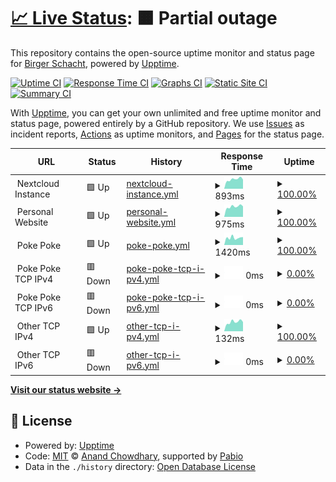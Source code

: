 # [📈 Live Status](https://b1rger.github.io/upptime): <!--live status--> **🟧 Partial outage**

This repository contains the open-source uptime monitor and status page for [Birger Schacht](https://bisco.org), powered by [Upptime](https://github.com/upptime/upptime).

[![Uptime CI](https://github.com/b1rger/upptime/workflows/Uptime%20CI/badge.svg)](https://github.com/b1rger/upptime/actions?query=workflow%3A%22Uptime+CI%22)
[![Response Time CI](https://github.com/b1rger/upptime/workflows/Response%20Time%20CI/badge.svg)](https://github.com/b1rger/upptime/actions?query=workflow%3A%22Response+Time+CI%22)
[![Graphs CI](https://github.com/b1rger/upptime/workflows/Graphs%20CI/badge.svg)](https://github.com/b1rger/upptime/actions?query=workflow%3A%22Graphs+CI%22)
[![Static Site CI](https://github.com/b1rger/upptime/workflows/Static%20Site%20CI/badge.svg)](https://github.com/b1rger/upptime/actions?query=workflow%3A%22Static+Site+CI%22)
[![Summary CI](https://github.com/b1rger/upptime/workflows/Summary%20CI/badge.svg)](https://github.com/b1rger/upptime/actions?query=workflow%3A%22Summary+CI%22)

With [Upptime](https://upptime.js.org), you can get your own unlimited and free uptime monitor and status page, powered entirely by a GitHub repository. We use [Issues](https://github.com/b1rger/upptime/issues) as incident reports, [Actions](https://github.com/b1rger/upptime/actions) as uptime monitors, and [Pages](https://b1rger.github.io/upptime) for the status page.

<!--start: status pages-->
<!-- This summary is generated by Upptime (https://github.com/upptime/upptime) -->
<!-- Do not edit this manually, your changes will be overwritten -->
<!-- prettier-ignore -->
| URL | Status | History | Response Time | Uptime |
| --- | ------ | ------- | ------------- | ------ |
| <img alt="" src="https://nextcloud.com/c/uploads/2022/03/favicon.png" height="13"> Nextcloud Instance | 🟩 Up | [nextcloud-instance.yml](https://github.com/b1rger/upptime/commits/HEAD/history/nextcloud-instance.yml) | <details><summary><img alt="Response time graph" src="./graphs/nextcloud-instance/response-time-week.png" height="20"> 893ms</summary><br><a href="https://b1rger.github.io/upptime/history/nextcloud-instance"><img alt="Response time 829" src="https://img.shields.io/endpoint?url=https%3A%2F%2Fraw.githubusercontent.com%2Fb1rger%2Fupptime%2FHEAD%2Fapi%2Fnextcloud-instance%2Fresponse-time.json"></a><br><a href="https://b1rger.github.io/upptime/history/nextcloud-instance"><img alt="24-hour response time 866" src="https://img.shields.io/endpoint?url=https%3A%2F%2Fraw.githubusercontent.com%2Fb1rger%2Fupptime%2FHEAD%2Fapi%2Fnextcloud-instance%2Fresponse-time-day.json"></a><br><a href="https://b1rger.github.io/upptime/history/nextcloud-instance"><img alt="7-day response time 893" src="https://img.shields.io/endpoint?url=https%3A%2F%2Fraw.githubusercontent.com%2Fb1rger%2Fupptime%2FHEAD%2Fapi%2Fnextcloud-instance%2Fresponse-time-week.json"></a><br><a href="https://b1rger.github.io/upptime/history/nextcloud-instance"><img alt="30-day response time 821" src="https://img.shields.io/endpoint?url=https%3A%2F%2Fraw.githubusercontent.com%2Fb1rger%2Fupptime%2FHEAD%2Fapi%2Fnextcloud-instance%2Fresponse-time-month.json"></a><br><a href="https://b1rger.github.io/upptime/history/nextcloud-instance"><img alt="1-year response time 829" src="https://img.shields.io/endpoint?url=https%3A%2F%2Fraw.githubusercontent.com%2Fb1rger%2Fupptime%2FHEAD%2Fapi%2Fnextcloud-instance%2Fresponse-time-year.json"></a></details> | <details><summary><a href="https://b1rger.github.io/upptime/history/nextcloud-instance">100.00%</a></summary><a href="https://b1rger.github.io/upptime/history/nextcloud-instance"><img alt="All-time uptime 100.00%" src="https://img.shields.io/endpoint?url=https%3A%2F%2Fraw.githubusercontent.com%2Fb1rger%2Fupptime%2FHEAD%2Fapi%2Fnextcloud-instance%2Fuptime.json"></a><br><a href="https://b1rger.github.io/upptime/history/nextcloud-instance"><img alt="24-hour uptime 100.00%" src="https://img.shields.io/endpoint?url=https%3A%2F%2Fraw.githubusercontent.com%2Fb1rger%2Fupptime%2FHEAD%2Fapi%2Fnextcloud-instance%2Fuptime-day.json"></a><br><a href="https://b1rger.github.io/upptime/history/nextcloud-instance"><img alt="7-day uptime 100.00%" src="https://img.shields.io/endpoint?url=https%3A%2F%2Fraw.githubusercontent.com%2Fb1rger%2Fupptime%2FHEAD%2Fapi%2Fnextcloud-instance%2Fuptime-week.json"></a><br><a href="https://b1rger.github.io/upptime/history/nextcloud-instance"><img alt="30-day uptime 100.00%" src="https://img.shields.io/endpoint?url=https%3A%2F%2Fraw.githubusercontent.com%2Fb1rger%2Fupptime%2FHEAD%2Fapi%2Fnextcloud-instance%2Fuptime-month.json"></a><br><a href="https://b1rger.github.io/upptime/history/nextcloud-instance"><img alt="1-year uptime 100.00%" src="https://img.shields.io/endpoint?url=https%3A%2F%2Fraw.githubusercontent.com%2Fb1rger%2Fupptime%2FHEAD%2Fapi%2Fnextcloud-instance%2Fuptime-year.json"></a></details>
| <img alt="" src="https://icons.duckduckgo.com/ip3/null.ico" height="13"> Personal Website | 🟩 Up | [personal-website.yml](https://github.com/b1rger/upptime/commits/HEAD/history/personal-website.yml) | <details><summary><img alt="Response time graph" src="./graphs/personal-website/response-time-week.png" height="20"> 975ms</summary><br><a href="https://b1rger.github.io/upptime/history/personal-website"><img alt="Response time 913" src="https://img.shields.io/endpoint?url=https%3A%2F%2Fraw.githubusercontent.com%2Fb1rger%2Fupptime%2FHEAD%2Fapi%2Fpersonal-website%2Fresponse-time.json"></a><br><a href="https://b1rger.github.io/upptime/history/personal-website"><img alt="24-hour response time 996" src="https://img.shields.io/endpoint?url=https%3A%2F%2Fraw.githubusercontent.com%2Fb1rger%2Fupptime%2FHEAD%2Fapi%2Fpersonal-website%2Fresponse-time-day.json"></a><br><a href="https://b1rger.github.io/upptime/history/personal-website"><img alt="7-day response time 975" src="https://img.shields.io/endpoint?url=https%3A%2F%2Fraw.githubusercontent.com%2Fb1rger%2Fupptime%2FHEAD%2Fapi%2Fpersonal-website%2Fresponse-time-week.json"></a><br><a href="https://b1rger.github.io/upptime/history/personal-website"><img alt="30-day response time 891" src="https://img.shields.io/endpoint?url=https%3A%2F%2Fraw.githubusercontent.com%2Fb1rger%2Fupptime%2FHEAD%2Fapi%2Fpersonal-website%2Fresponse-time-month.json"></a><br><a href="https://b1rger.github.io/upptime/history/personal-website"><img alt="1-year response time 913" src="https://img.shields.io/endpoint?url=https%3A%2F%2Fraw.githubusercontent.com%2Fb1rger%2Fupptime%2FHEAD%2Fapi%2Fpersonal-website%2Fresponse-time-year.json"></a></details> | <details><summary><a href="https://b1rger.github.io/upptime/history/personal-website">100.00%</a></summary><a href="https://b1rger.github.io/upptime/history/personal-website"><img alt="All-time uptime 99.77%" src="https://img.shields.io/endpoint?url=https%3A%2F%2Fraw.githubusercontent.com%2Fb1rger%2Fupptime%2FHEAD%2Fapi%2Fpersonal-website%2Fuptime.json"></a><br><a href="https://b1rger.github.io/upptime/history/personal-website"><img alt="24-hour uptime 100.00%" src="https://img.shields.io/endpoint?url=https%3A%2F%2Fraw.githubusercontent.com%2Fb1rger%2Fupptime%2FHEAD%2Fapi%2Fpersonal-website%2Fuptime-day.json"></a><br><a href="https://b1rger.github.io/upptime/history/personal-website"><img alt="7-day uptime 100.00%" src="https://img.shields.io/endpoint?url=https%3A%2F%2Fraw.githubusercontent.com%2Fb1rger%2Fupptime%2FHEAD%2Fapi%2Fpersonal-website%2Fuptime-week.json"></a><br><a href="https://b1rger.github.io/upptime/history/personal-website"><img alt="30-day uptime 99.95%" src="https://img.shields.io/endpoint?url=https%3A%2F%2Fraw.githubusercontent.com%2Fb1rger%2Fupptime%2FHEAD%2Fapi%2Fpersonal-website%2Fuptime-month.json"></a><br><a href="https://b1rger.github.io/upptime/history/personal-website"><img alt="1-year uptime 99.77%" src="https://img.shields.io/endpoint?url=https%3A%2F%2Fraw.githubusercontent.com%2Fb1rger%2Fupptime%2FHEAD%2Fapi%2Fpersonal-website%2Fuptime-year.json"></a></details>
| <img alt="" src="https://icons.duckduckgo.com/ip3/null.ico" height="13"> Poke Poke | 🟩 Up | [poke-poke.yml](https://github.com/b1rger/upptime/commits/HEAD/history/poke-poke.yml) | <details><summary><img alt="Response time graph" src="./graphs/poke-poke/response-time-week.png" height="20"> 1420ms</summary><br><a href="https://b1rger.github.io/upptime/history/poke-poke"><img alt="Response time 1323" src="https://img.shields.io/endpoint?url=https%3A%2F%2Fraw.githubusercontent.com%2Fb1rger%2Fupptime%2FHEAD%2Fapi%2Fpoke-poke%2Fresponse-time.json"></a><br><a href="https://b1rger.github.io/upptime/history/poke-poke"><img alt="24-hour response time 1543" src="https://img.shields.io/endpoint?url=https%3A%2F%2Fraw.githubusercontent.com%2Fb1rger%2Fupptime%2FHEAD%2Fapi%2Fpoke-poke%2Fresponse-time-day.json"></a><br><a href="https://b1rger.github.io/upptime/history/poke-poke"><img alt="7-day response time 1420" src="https://img.shields.io/endpoint?url=https%3A%2F%2Fraw.githubusercontent.com%2Fb1rger%2Fupptime%2FHEAD%2Fapi%2Fpoke-poke%2Fresponse-time-week.json"></a><br><a href="https://b1rger.github.io/upptime/history/poke-poke"><img alt="30-day response time 1213" src="https://img.shields.io/endpoint?url=https%3A%2F%2Fraw.githubusercontent.com%2Fb1rger%2Fupptime%2FHEAD%2Fapi%2Fpoke-poke%2Fresponse-time-month.json"></a><br><a href="https://b1rger.github.io/upptime/history/poke-poke"><img alt="1-year response time 1323" src="https://img.shields.io/endpoint?url=https%3A%2F%2Fraw.githubusercontent.com%2Fb1rger%2Fupptime%2FHEAD%2Fapi%2Fpoke-poke%2Fresponse-time-year.json"></a></details> | <details><summary><a href="https://b1rger.github.io/upptime/history/poke-poke">100.00%</a></summary><a href="https://b1rger.github.io/upptime/history/poke-poke"><img alt="All-time uptime 96.59%" src="https://img.shields.io/endpoint?url=https%3A%2F%2Fraw.githubusercontent.com%2Fb1rger%2Fupptime%2FHEAD%2Fapi%2Fpoke-poke%2Fuptime.json"></a><br><a href="https://b1rger.github.io/upptime/history/poke-poke"><img alt="24-hour uptime 100.00%" src="https://img.shields.io/endpoint?url=https%3A%2F%2Fraw.githubusercontent.com%2Fb1rger%2Fupptime%2FHEAD%2Fapi%2Fpoke-poke%2Fuptime-day.json"></a><br><a href="https://b1rger.github.io/upptime/history/poke-poke"><img alt="7-day uptime 100.00%" src="https://img.shields.io/endpoint?url=https%3A%2F%2Fraw.githubusercontent.com%2Fb1rger%2Fupptime%2FHEAD%2Fapi%2Fpoke-poke%2Fuptime-week.json"></a><br><a href="https://b1rger.github.io/upptime/history/poke-poke"><img alt="30-day uptime 99.66%" src="https://img.shields.io/endpoint?url=https%3A%2F%2Fraw.githubusercontent.com%2Fb1rger%2Fupptime%2FHEAD%2Fapi%2Fpoke-poke%2Fuptime-month.json"></a><br><a href="https://b1rger.github.io/upptime/history/poke-poke"><img alt="1-year uptime 96.59%" src="https://img.shields.io/endpoint?url=https%3A%2F%2Fraw.githubusercontent.com%2Fb1rger%2Fupptime%2FHEAD%2Fapi%2Fpoke-poke%2Fuptime-year.json"></a></details>
| <img alt="" src="https://icons.duckduckgo.com/ip3/null.ico" height="13"> Poke Poke TCP IPv4 | 🟥 Down | [poke-poke-tcp-i-pv4.yml](https://github.com/b1rger/upptime/commits/HEAD/history/poke-poke-tcp-i-pv4.yml) | <details><summary><img alt="Response time graph" src="./graphs/poke-poke-tcp-i-pv4/response-time-week.png" height="20"> 0ms</summary><br><a href="https://b1rger.github.io/upptime/history/poke-poke-tcp-i-pv4"><img alt="Response time 0" src="https://img.shields.io/endpoint?url=https%3A%2F%2Fraw.githubusercontent.com%2Fb1rger%2Fupptime%2FHEAD%2Fapi%2Fpoke-poke-tcp-i-pv4%2Fresponse-time.json"></a><br><a href="https://b1rger.github.io/upptime/history/poke-poke-tcp-i-pv4"><img alt="24-hour response time 0" src="https://img.shields.io/endpoint?url=https%3A%2F%2Fraw.githubusercontent.com%2Fb1rger%2Fupptime%2FHEAD%2Fapi%2Fpoke-poke-tcp-i-pv4%2Fresponse-time-day.json"></a><br><a href="https://b1rger.github.io/upptime/history/poke-poke-tcp-i-pv4"><img alt="7-day response time 0" src="https://img.shields.io/endpoint?url=https%3A%2F%2Fraw.githubusercontent.com%2Fb1rger%2Fupptime%2FHEAD%2Fapi%2Fpoke-poke-tcp-i-pv4%2Fresponse-time-week.json"></a><br><a href="https://b1rger.github.io/upptime/history/poke-poke-tcp-i-pv4"><img alt="30-day response time 0" src="https://img.shields.io/endpoint?url=https%3A%2F%2Fraw.githubusercontent.com%2Fb1rger%2Fupptime%2FHEAD%2Fapi%2Fpoke-poke-tcp-i-pv4%2Fresponse-time-month.json"></a><br><a href="https://b1rger.github.io/upptime/history/poke-poke-tcp-i-pv4"><img alt="1-year response time 0" src="https://img.shields.io/endpoint?url=https%3A%2F%2Fraw.githubusercontent.com%2Fb1rger%2Fupptime%2FHEAD%2Fapi%2Fpoke-poke-tcp-i-pv4%2Fresponse-time-year.json"></a></details> | <details><summary><a href="https://b1rger.github.io/upptime/history/poke-poke-tcp-i-pv4">0.00%</a></summary><a href="https://b1rger.github.io/upptime/history/poke-poke-tcp-i-pv4"><img alt="All-time uptime 0.00%" src="https://img.shields.io/endpoint?url=https%3A%2F%2Fraw.githubusercontent.com%2Fb1rger%2Fupptime%2FHEAD%2Fapi%2Fpoke-poke-tcp-i-pv4%2Fuptime.json"></a><br><a href="https://b1rger.github.io/upptime/history/poke-poke-tcp-i-pv4"><img alt="24-hour uptime 0.00%" src="https://img.shields.io/endpoint?url=https%3A%2F%2Fraw.githubusercontent.com%2Fb1rger%2Fupptime%2FHEAD%2Fapi%2Fpoke-poke-tcp-i-pv4%2Fuptime-day.json"></a><br><a href="https://b1rger.github.io/upptime/history/poke-poke-tcp-i-pv4"><img alt="7-day uptime 0.00%" src="https://img.shields.io/endpoint?url=https%3A%2F%2Fraw.githubusercontent.com%2Fb1rger%2Fupptime%2FHEAD%2Fapi%2Fpoke-poke-tcp-i-pv4%2Fuptime-week.json"></a><br><a href="https://b1rger.github.io/upptime/history/poke-poke-tcp-i-pv4"><img alt="30-day uptime 0.00%" src="https://img.shields.io/endpoint?url=https%3A%2F%2Fraw.githubusercontent.com%2Fb1rger%2Fupptime%2FHEAD%2Fapi%2Fpoke-poke-tcp-i-pv4%2Fuptime-month.json"></a><br><a href="https://b1rger.github.io/upptime/history/poke-poke-tcp-i-pv4"><img alt="1-year uptime 0.00%" src="https://img.shields.io/endpoint?url=https%3A%2F%2Fraw.githubusercontent.com%2Fb1rger%2Fupptime%2FHEAD%2Fapi%2Fpoke-poke-tcp-i-pv4%2Fuptime-year.json"></a></details>
| <img alt="" src="https://icons.duckduckgo.com/ip3/null.ico" height="13"> Poke Poke TCP IPv6 | 🟥 Down | [poke-poke-tcp-i-pv6.yml](https://github.com/b1rger/upptime/commits/HEAD/history/poke-poke-tcp-i-pv6.yml) | <details><summary><img alt="Response time graph" src="./graphs/poke-poke-tcp-i-pv6/response-time-week.png" height="20"> 0ms</summary><br><a href="https://b1rger.github.io/upptime/history/poke-poke-tcp-i-pv6"><img alt="Response time 0" src="https://img.shields.io/endpoint?url=https%3A%2F%2Fraw.githubusercontent.com%2Fb1rger%2Fupptime%2FHEAD%2Fapi%2Fpoke-poke-tcp-i-pv6%2Fresponse-time.json"></a><br><a href="https://b1rger.github.io/upptime/history/poke-poke-tcp-i-pv6"><img alt="24-hour response time 0" src="https://img.shields.io/endpoint?url=https%3A%2F%2Fraw.githubusercontent.com%2Fb1rger%2Fupptime%2FHEAD%2Fapi%2Fpoke-poke-tcp-i-pv6%2Fresponse-time-day.json"></a><br><a href="https://b1rger.github.io/upptime/history/poke-poke-tcp-i-pv6"><img alt="7-day response time 0" src="https://img.shields.io/endpoint?url=https%3A%2F%2Fraw.githubusercontent.com%2Fb1rger%2Fupptime%2FHEAD%2Fapi%2Fpoke-poke-tcp-i-pv6%2Fresponse-time-week.json"></a><br><a href="https://b1rger.github.io/upptime/history/poke-poke-tcp-i-pv6"><img alt="30-day response time 0" src="https://img.shields.io/endpoint?url=https%3A%2F%2Fraw.githubusercontent.com%2Fb1rger%2Fupptime%2FHEAD%2Fapi%2Fpoke-poke-tcp-i-pv6%2Fresponse-time-month.json"></a><br><a href="https://b1rger.github.io/upptime/history/poke-poke-tcp-i-pv6"><img alt="1-year response time 0" src="https://img.shields.io/endpoint?url=https%3A%2F%2Fraw.githubusercontent.com%2Fb1rger%2Fupptime%2FHEAD%2Fapi%2Fpoke-poke-tcp-i-pv6%2Fresponse-time-year.json"></a></details> | <details><summary><a href="https://b1rger.github.io/upptime/history/poke-poke-tcp-i-pv6">0.00%</a></summary><a href="https://b1rger.github.io/upptime/history/poke-poke-tcp-i-pv6"><img alt="All-time uptime 0.00%" src="https://img.shields.io/endpoint?url=https%3A%2F%2Fraw.githubusercontent.com%2Fb1rger%2Fupptime%2FHEAD%2Fapi%2Fpoke-poke-tcp-i-pv6%2Fuptime.json"></a><br><a href="https://b1rger.github.io/upptime/history/poke-poke-tcp-i-pv6"><img alt="24-hour uptime 0.00%" src="https://img.shields.io/endpoint?url=https%3A%2F%2Fraw.githubusercontent.com%2Fb1rger%2Fupptime%2FHEAD%2Fapi%2Fpoke-poke-tcp-i-pv6%2Fuptime-day.json"></a><br><a href="https://b1rger.github.io/upptime/history/poke-poke-tcp-i-pv6"><img alt="7-day uptime 0.00%" src="https://img.shields.io/endpoint?url=https%3A%2F%2Fraw.githubusercontent.com%2Fb1rger%2Fupptime%2FHEAD%2Fapi%2Fpoke-poke-tcp-i-pv6%2Fuptime-week.json"></a><br><a href="https://b1rger.github.io/upptime/history/poke-poke-tcp-i-pv6"><img alt="30-day uptime 0.00%" src="https://img.shields.io/endpoint?url=https%3A%2F%2Fraw.githubusercontent.com%2Fb1rger%2Fupptime%2FHEAD%2Fapi%2Fpoke-poke-tcp-i-pv6%2Fuptime-month.json"></a><br><a href="https://b1rger.github.io/upptime/history/poke-poke-tcp-i-pv6"><img alt="1-year uptime 0.00%" src="https://img.shields.io/endpoint?url=https%3A%2F%2Fraw.githubusercontent.com%2Fb1rger%2Fupptime%2FHEAD%2Fapi%2Fpoke-poke-tcp-i-pv6%2Fuptime-year.json"></a></details>
| <img alt="" src="https://icons.duckduckgo.com/ip3/null.ico" height="13"> Other TCP IPv4 | 🟩 Up | [other-tcp-i-pv4.yml](https://github.com/b1rger/upptime/commits/HEAD/history/other-tcp-i-pv4.yml) | <details><summary><img alt="Response time graph" src="./graphs/other-tcp-i-pv4/response-time-week.png" height="20"> 132ms</summary><br><a href="https://b1rger.github.io/upptime/history/other-tcp-i-pv4"><img alt="Response time 124" src="https://img.shields.io/endpoint?url=https%3A%2F%2Fraw.githubusercontent.com%2Fb1rger%2Fupptime%2FHEAD%2Fapi%2Fother-tcp-i-pv4%2Fresponse-time.json"></a><br><a href="https://b1rger.github.io/upptime/history/other-tcp-i-pv4"><img alt="24-hour response time 131" src="https://img.shields.io/endpoint?url=https%3A%2F%2Fraw.githubusercontent.com%2Fb1rger%2Fupptime%2FHEAD%2Fapi%2Fother-tcp-i-pv4%2Fresponse-time-day.json"></a><br><a href="https://b1rger.github.io/upptime/history/other-tcp-i-pv4"><img alt="7-day response time 132" src="https://img.shields.io/endpoint?url=https%3A%2F%2Fraw.githubusercontent.com%2Fb1rger%2Fupptime%2FHEAD%2Fapi%2Fother-tcp-i-pv4%2Fresponse-time-week.json"></a><br><a href="https://b1rger.github.io/upptime/history/other-tcp-i-pv4"><img alt="30-day response time 118" src="https://img.shields.io/endpoint?url=https%3A%2F%2Fraw.githubusercontent.com%2Fb1rger%2Fupptime%2FHEAD%2Fapi%2Fother-tcp-i-pv4%2Fresponse-time-month.json"></a><br><a href="https://b1rger.github.io/upptime/history/other-tcp-i-pv4"><img alt="1-year response time 124" src="https://img.shields.io/endpoint?url=https%3A%2F%2Fraw.githubusercontent.com%2Fb1rger%2Fupptime%2FHEAD%2Fapi%2Fother-tcp-i-pv4%2Fresponse-time-year.json"></a></details> | <details><summary><a href="https://b1rger.github.io/upptime/history/other-tcp-i-pv4">100.00%</a></summary><a href="https://b1rger.github.io/upptime/history/other-tcp-i-pv4"><img alt="All-time uptime 100.00%" src="https://img.shields.io/endpoint?url=https%3A%2F%2Fraw.githubusercontent.com%2Fb1rger%2Fupptime%2FHEAD%2Fapi%2Fother-tcp-i-pv4%2Fuptime.json"></a><br><a href="https://b1rger.github.io/upptime/history/other-tcp-i-pv4"><img alt="24-hour uptime 100.00%" src="https://img.shields.io/endpoint?url=https%3A%2F%2Fraw.githubusercontent.com%2Fb1rger%2Fupptime%2FHEAD%2Fapi%2Fother-tcp-i-pv4%2Fuptime-day.json"></a><br><a href="https://b1rger.github.io/upptime/history/other-tcp-i-pv4"><img alt="7-day uptime 100.00%" src="https://img.shields.io/endpoint?url=https%3A%2F%2Fraw.githubusercontent.com%2Fb1rger%2Fupptime%2FHEAD%2Fapi%2Fother-tcp-i-pv4%2Fuptime-week.json"></a><br><a href="https://b1rger.github.io/upptime/history/other-tcp-i-pv4"><img alt="30-day uptime 100.00%" src="https://img.shields.io/endpoint?url=https%3A%2F%2Fraw.githubusercontent.com%2Fb1rger%2Fupptime%2FHEAD%2Fapi%2Fother-tcp-i-pv4%2Fuptime-month.json"></a><br><a href="https://b1rger.github.io/upptime/history/other-tcp-i-pv4"><img alt="1-year uptime 100.00%" src="https://img.shields.io/endpoint?url=https%3A%2F%2Fraw.githubusercontent.com%2Fb1rger%2Fupptime%2FHEAD%2Fapi%2Fother-tcp-i-pv4%2Fuptime-year.json"></a></details>
| <img alt="" src="https://icons.duckduckgo.com/ip3/null.ico" height="13"> Other TCP IPv6 | 🟥 Down | [other-tcp-i-pv6.yml](https://github.com/b1rger/upptime/commits/HEAD/history/other-tcp-i-pv6.yml) | <details><summary><img alt="Response time graph" src="./graphs/other-tcp-i-pv6/response-time-week.png" height="20"> 0ms</summary><br><a href="https://b1rger.github.io/upptime/history/other-tcp-i-pv6"><img alt="Response time 0" src="https://img.shields.io/endpoint?url=https%3A%2F%2Fraw.githubusercontent.com%2Fb1rger%2Fupptime%2FHEAD%2Fapi%2Fother-tcp-i-pv6%2Fresponse-time.json"></a><br><a href="https://b1rger.github.io/upptime/history/other-tcp-i-pv6"><img alt="24-hour response time 0" src="https://img.shields.io/endpoint?url=https%3A%2F%2Fraw.githubusercontent.com%2Fb1rger%2Fupptime%2FHEAD%2Fapi%2Fother-tcp-i-pv6%2Fresponse-time-day.json"></a><br><a href="https://b1rger.github.io/upptime/history/other-tcp-i-pv6"><img alt="7-day response time 0" src="https://img.shields.io/endpoint?url=https%3A%2F%2Fraw.githubusercontent.com%2Fb1rger%2Fupptime%2FHEAD%2Fapi%2Fother-tcp-i-pv6%2Fresponse-time-week.json"></a><br><a href="https://b1rger.github.io/upptime/history/other-tcp-i-pv6"><img alt="30-day response time 0" src="https://img.shields.io/endpoint?url=https%3A%2F%2Fraw.githubusercontent.com%2Fb1rger%2Fupptime%2FHEAD%2Fapi%2Fother-tcp-i-pv6%2Fresponse-time-month.json"></a><br><a href="https://b1rger.github.io/upptime/history/other-tcp-i-pv6"><img alt="1-year response time 0" src="https://img.shields.io/endpoint?url=https%3A%2F%2Fraw.githubusercontent.com%2Fb1rger%2Fupptime%2FHEAD%2Fapi%2Fother-tcp-i-pv6%2Fresponse-time-year.json"></a></details> | <details><summary><a href="https://b1rger.github.io/upptime/history/other-tcp-i-pv6">0.00%</a></summary><a href="https://b1rger.github.io/upptime/history/other-tcp-i-pv6"><img alt="All-time uptime 0.00%" src="https://img.shields.io/endpoint?url=https%3A%2F%2Fraw.githubusercontent.com%2Fb1rger%2Fupptime%2FHEAD%2Fapi%2Fother-tcp-i-pv6%2Fuptime.json"></a><br><a href="https://b1rger.github.io/upptime/history/other-tcp-i-pv6"><img alt="24-hour uptime 0.00%" src="https://img.shields.io/endpoint?url=https%3A%2F%2Fraw.githubusercontent.com%2Fb1rger%2Fupptime%2FHEAD%2Fapi%2Fother-tcp-i-pv6%2Fuptime-day.json"></a><br><a href="https://b1rger.github.io/upptime/history/other-tcp-i-pv6"><img alt="7-day uptime 0.00%" src="https://img.shields.io/endpoint?url=https%3A%2F%2Fraw.githubusercontent.com%2Fb1rger%2Fupptime%2FHEAD%2Fapi%2Fother-tcp-i-pv6%2Fuptime-week.json"></a><br><a href="https://b1rger.github.io/upptime/history/other-tcp-i-pv6"><img alt="30-day uptime 0.00%" src="https://img.shields.io/endpoint?url=https%3A%2F%2Fraw.githubusercontent.com%2Fb1rger%2Fupptime%2FHEAD%2Fapi%2Fother-tcp-i-pv6%2Fuptime-month.json"></a><br><a href="https://b1rger.github.io/upptime/history/other-tcp-i-pv6"><img alt="1-year uptime 0.00%" src="https://img.shields.io/endpoint?url=https%3A%2F%2Fraw.githubusercontent.com%2Fb1rger%2Fupptime%2FHEAD%2Fapi%2Fother-tcp-i-pv6%2Fuptime-year.json"></a></details>

<!--end: status pages-->

[**Visit our status website →**](https://b1rger.github.io/upptime)

## 📄 License

- Powered by: [Upptime](https://github.com/upptime/upptime)
- Code: [MIT](./LICENSE) © [Anand Chowdhary](https://anandchowdhary.com), supported by [Pabio](https://pabio.com)
- Data in the `./history` directory: [Open Database License](https://opendatacommons.org/licenses/odbl/1-0/)
